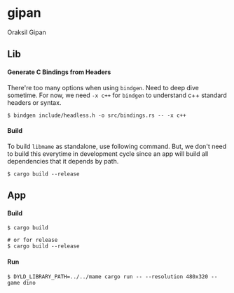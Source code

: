 # gipan
Oraksil Gipan

## Lib
#### Generate C Bindings from Headers
There're too many options when using `bindgen`. Need to deep dive sometime. For now, we need `-x c++` for `bindgen` to understand c++ standard headers or syntax.
```
$ bindgen include/headless.h -o src/bindings.rs -- -x c++
```

#### Build
To build `libmame` as standalone, use following command. But, we don't need to build this everytime in development cycle since an app will build all dependencies that it depends by path.
```
$ cargo build --release
```

## App
#### Build
```
$ cargo build

# or for release
$ cargo build --release
```

#### Run
```
$ DYLD_LIBRARY_PATH=../../mame cargo run -- --resolution 480x320 --game dino
```

